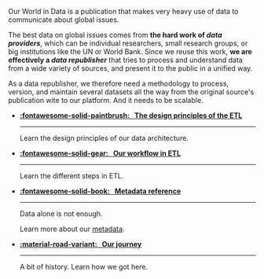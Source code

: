 Our World in Data is a publication that makes very heavy use of data to communicate about global issues.

The best data on global issues comes from **the hard work of _data providers_**, which can be individual researchers, small research groups, or big institutions like the UN or World Bank. Since we reuse this work, **we are effectively a _data republisher_** that tries to process and understand data from a wide variety of sources, and present it to the public in a unified way.

As a data republisher, we therefore need a methodology to process, version, and maintain several datasets all the way from the original source's publication wite to our platform. And it needs to be scalable.
<!--
We've had [our own journey](our-journey) in the search for this methodology for some time, which has now converged into what we know as the ETL. In this section we describe [its design principles](design), our [workflow](workflow/index.md).
Learn more about our architecture in the following sections: -->

<div class="grid cards" markdown>

- __[:fontawesome-solid-paintbrush: &nbsp; The design principles of the ETL](design/compute-graph/index.md)__

    ---

    Learn the design principles of our data architecture.

- __[:fontawesome-solid-gear: &nbsp; Our workflow in ETL](workflow/index.md)__

    ---

    Learn the different steps in ETL.

-   __[:fontawesome-solid-book: &nbsp; Metadata reference](../architecture/metadata/reference/)__

    ---

    Data alone is not enough.

    Learn more about our [metadata](../architecture/metadata/index.md).

- __[:material-road-variant: &nbsp; Our journey](our-journey)__

    ---

    A bit of history. Learn how we got here.


</div>


